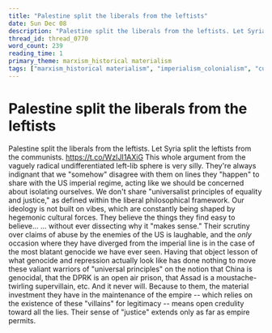 ```yaml
---
title: "Palestine split the liberals from the leftists"
date: Sun Dec 08
description: "Palestine split the liberals from the leftists. Let Syria split the leftists from the communists."
thread_id: thread_0770
word_count: 239
reading_time: 1
primary_theme: marxism_historical materialism
tags: ["marxism_historical materialism", "imperialism_colonialism", "cultural criticism"]
---
```


# Palestine split the liberals from the leftists

Palestine split the liberals from the leftists. Let Syria split the leftists from the communists. https://t.co/WzIJI1AXiG This whole argument from the vaguely radical undifferentiated left-lib sphere is very silly. They're always indignant that we "somehow" disagree with them on lines they "happen" to share with the US imperial regime, acting like we should be concerned about isolating ourselves. We don't share "universalist principles of equality and justice," as defined within the liberal philosophical framework. Our ideology is not built on vibes, which are constantly being shaped by hegemonic cultural forces. They believe the things they find easy to believe... ... without ever dissecting why it "makes sense." Their scrutiny over claims of abuse by the enemies of the US is laughable, and the *only* occasion where they have diverged from the imperial line is in the case of the most blatant genocide we have ever seen. Having that object lesson of what genocide and repression actually look like has done nothing to move these valiant warriors of "universal principles" on the notion that China is genocidal, that the DPRK is an open air prison, that Assad is a moustache-twirling supervillain, etc. And it never will. Because to them, the material investment they have in the maintenance of the empire -- which relies on the existence of these "villains" for legitimacy -- means open credulity toward all the lies. Their sense of "justice" extends only as far as empire permits.